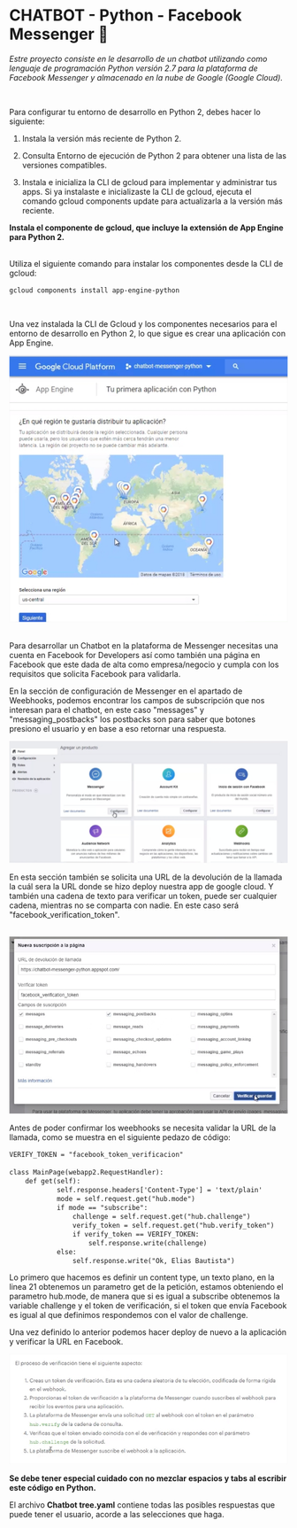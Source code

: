 # CHATBOT - Python - Facebook Messenger 🤖

_Estre proyecto consiste en le desarrollo de un chatbot utilizando como lenguaje de programación Python versión 2.7 para la plataforma de Facebook Messenger y almacenado en la nube de Google (Google Cloud)._

<br>

Para configurar tu entorno de desarrollo en Python 2, debes hacer lo siguiente:

1. Instala la versión más reciente de Python 2.

2. Consulta Entorno de ejecución de Python 2 para obtener una lista de las versiones compatibles.

3. Instala e inicializa la CLI de gcloud para implementar y administrar tus apps. Si ya instalaste e inicializaste la CLI de gcloud, ejecuta el comando gcloud components update para actualizarla a la versión más reciente.

**Instala el componente de gcloud, que incluye la extensión de App Engine para Python 2.**
<br>
<br>

Utiliza el siguiente comando para instalar los componentes desde la CLI de gcloud:
<br>

```
gcloud components install app-engine-python
```
<br>

Una vez instalada la CLI de Gcloud y los componentes necesarios para el entorno de desarrollo en Python 2, lo que sigue es crear una aplicación con App Engine.
<br>

![App Engine](https://raw.githubusercontent.com/EliasBautista/chatbot-fb-messenger/master/Img/1.jpg)
<br><br>

Para desarrollar un Chatbot en la plataforma de Messenger necesitas una cuenta en Facebook for Developers así como también una página en Facebook que este dada de alta como empresa/negocio y cumpla con los requisitos que solicita Facebook para validarla.
<br>

En la sección de configuración de Messenger en el apartado de Weebhooks, podemos encontrar los campos de subscripción que nos interesan para el chatbot, en este caso "messages" y "messaging_postbacks" los postbacks son para saber que botones presiono el usuario y en base a eso retornar una respuesta.
<br>

![Messenger](https://raw.githubusercontent.com/EliasBautista/chatbot-fb-messenger/master/Img/2.jpg)


En esta sección también se solicita una URL de la devolución de la llamada la cuál sera la URL donde se hizo deploy nuestra app de google cloud. Y también una cadena de texto para verificar un token, puede ser cualquier cadena, mientras no se comparta con nadie. En este caso será "facebook_verification_token".
<br><br>

![Messenger](https://raw.githubusercontent.com/EliasBautista/chatbot-fb-messenger/master/Img/3.jpg)

Antes de poder confirmar los weebhooks se necesita validar la URL de la llamada, como se muestra en el siguiente pedazo de código:

```
VERIFY_TOKEN = "facebook_token_verificacion"

class MainPage(webapp2.RequestHandler):
	def get(self):
			self.response.headers['Content-Type'] = 'text/plain'
			mode = self.request.get("hub.mode")
			if mode == "subscribe":
				challenge = self.request.get("hub.challenge")
				verify_token = self.request.get("hub.verify_token")
				if verify_token == VERIFY_TOKEN:
					self.response.write(challenge)
			else:
				self.response.write("Ok, Elias Bautista")
```
Lo primero que hacemos es definir un content type, un texto plano, en la linea 21 obtenemos un parametro get de la petición, estamos obteniendo el parametro hub.mode, de manera que si es igual a subscribe obtenemos la variable challenge y el token de verificación, si el token que envía Facebook es igual al que definimos respondemos con el valor de challenge.

Una vez definido lo anterior podemos hacer deploy de nuevo a la aplicación y verificar la URL en Facebook.

![Messenger](https://raw.githubusercontent.com/EliasBautista/chatbot-fb-messenger/master/Img/4.jpg)

**Se debe tener especial cuidado con no mezclar espacios y tabs al escribir este código en Python.**

El archivo **Chatbot tree.yaml** contiene todas las posibles respuestas que puede tener el usuario, acorde a las selecciones que haga.